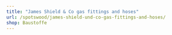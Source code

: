 ```yaml
---
title: "James Shield & Co gas fittings and hoses"
url: /spotswood/james-shield-und-co-gas-fittings-and-hoses/
shop: Baustoffe
---
```

